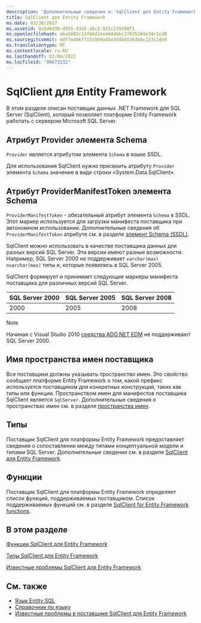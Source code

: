 ```yaml
---
description: 'Дополнительные сведения о: SqlClient для Entity Framework'
title: SqlClient для Entity Framework
ms.date: 03/30/2017
ms.assetid: 9a5d6d39-d955-43a5-a5c2-931c239398f1
ms.openlocfilehash: eba5602c13f66d1ee4404bbc27035304e34c1cd0
ms.sourcegitcommit: ddf7edb67715a5b9a45e3dd44536dabc153c1de0
ms.translationtype: MT
ms.contentlocale: ru-RU
ms.lasthandoff: 02/06/2021
ms.locfileid: "99673132"
---
```

# <a name="sqlclient-for-the-entity-framework"></a>SqlClient для Entity Framework

В этом разделе описан поставщик данных .NET Framework для SQL Server (SqlClient), который позволяет платформе Entity Framework работать с сервером Microsoft SQL Server.  
  
## <a name="provider-schema-attribute"></a>Атрибут Provider элемента Schema  

 `Provider` является атрибутом элемента `Schema` в языке SSDL.  
  
 Для использования SqlClient нужно присвоить атрибуту `Provider` элемента `Schema` значение в виде строки «System.Data.SqlClient».  
  
## <a name="providermanifesttoken-schema-attribute"></a>Атрибут ProviderManifestToken элемента Schema  

 `ProviderManifestToken` - обязательный атрибут элемента `Schema` в SSDL. Этот маркер используется для загрузки манифеста поставщика при автономном использовании. Дополнительные сведения об `ProviderManifestToken` атрибуте см. в разделе [элемент Schema (SSDL)](/ef/ef6/modeling/designer/advanced/edmx/ssdl-spec#schema-element-ssdl).  
  
 SqlClient можно использовать в качестве поставщика данных для разных версий SQL Server. Эти версии имеют разные возможности. Например, SQL Server 2000 не поддерживает `varchar(max)` `nvarchar(max)` типы и, которые появились в SQL Server 2005.  
  
 SqlClient формирует и принимает следующие маркеры манифеста поставщика для различных версий SQL Server.  
  
|SQL Server 2000|SQL Server 2005|SQL Server 2008|  
|-|-|-|  
|2000|2005|2008|  
  
> [!NOTE]
> Начиная с Visual Studio 2010 [средства ADO.NET EDM](/previous-versions/dotnet/netframework-4.0/bb399249(v=vs.100)) не поддерживают SQL Server 2000.  
  
## <a name="provider-namespace-name"></a>Имя пространства имен поставщика  

 Все поставщики должны указывать пространство имен. Это свойство сообщает платформе Entity Framework о том, какой префикс используется поставщиком для конкретных конструкций, таких как типы или функции. Пространством имен для манифестов поставщика SqlClient является `SqlServer`. Дополнительные сведения о пространствах имен см. в разделе [пространства имен](./language-reference/namespaces-entity-sql.md).  
  
## <a name="types"></a>Типы  

 Поставщик SqlClient для платформы Entity Framework предоставляет сведения о сопоставлении между типами концептуальной модели и типами SQL Server. Дополнительные сведения см. в разделе [SqlClient для Entity Framework](sqlclient-for-ef-types.md).  
  
## <a name="functions"></a>Функции  

 Поставщик SqlClient для платформы Entity Framework определяет список функций, поддерживаемых поставщиком. Список поддерживаемых функций см. в разделе [SqlClient for Entity Framework functions](sqlclient-for-ef-functions.md).  
  
## <a name="in-this-section"></a>В этом разделе  

 [Функции SqlClient для Entity Framework](sqlclient-for-ef-functions.md)  
  
 [Типы SqlClient для Entity Framework](sqlclient-for-ef-types.md)  
  
 [Известные проблемы SqlClient для Entity Framework](known-issues-in-sqlclient-for-entity-framework.md)  
  
## <a name="see-also"></a>См. также

- [Язык Entity SQL](./language-reference/entity-sql-language.md)
- [Справочник по языку](./language-reference/index.md)
- [Известные проблемы в поставщике SqlClient для Entity Framework](sqlclient-for-the-entity-framework.md)
